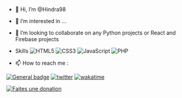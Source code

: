 - 👋 Hi, I’m @Hindra98
- 👀 I’m interested in ...
- 💞️ I’m looking to collaborate on any Python projects or React and Firebase projects

- Skills
![HTML5](https://img.shields.io/badge/HTML5-E34F26?style=for-the-badge&logo=html5&logoColor=white)
![CSS3](https://img.shields.io/badge/CSS3-1572B6?style=for-the-badge&logo=css3&logoColor=white)
![JavaScript](https://img.shields.io/badge/JavaScript-F7DF1E?style=for-the-badge&logo=javascript&logoColor=black)
![PHP](https://img.shields.io/badge/PHP-777BB4?style=for-the-badge&logo=php&logoColor=white)


- 📫 How to reach me :

[![General badge](https://img.shields.io/badge/Follow-Vadiny_Fotsing-blue?logo=linkedin&logoColor=%230A66C2)](https://www.linkedin.com/in/vadinyfotsing/)
[![twitter](https://img.shields.io/twitter/follow/vadinyfotsing?style=plastic&logo=x&labelColor=595959&color=595959)](https://twitter.com/vadinyfotsing)
[![wakatime](https://wakatime.com/badge/user/f3f16a13-c450-436f-a021-7344b984105f.svg)](https://wakatime.com/@f3f16a13-c450-436f-a021-7344b984105f)

[![Faites une donation](https://cdn.buymeacoffee.com/buttons/v2/default-yellow.png "Payez moi un café SVP")](https://www.buymeacoffee.com/hindra98)

<!---
Hindra98/Hindra98 is a ✨ special ✨ repository because its `README.md` (this file) appears on your GitHub profile.
You can click the Preview link to take a look at your changes.
--->

